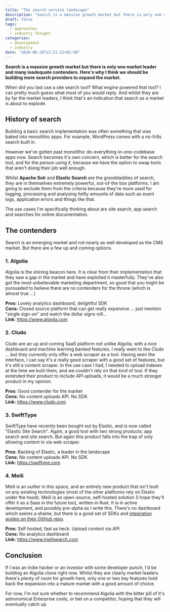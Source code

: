 ```yaml
---
title: "The search service landscape"
description: "Search is a massive growth market but there is only one market leader and many inadequate contenders. Here's why I think we should be building more search providers to expand the market."
draft: false
tags:
  - approaches
  - industry thought
categories:
  - development
  - industry
date: "2020-08-28T11:21:21+01:00"
---
```


**Search is a massive growth market but there is only one market leader and many inadequate contenders. Here's why I think we should be building more search providers to expand the market.**

When did you last use a site search tool? What engine powered that tool? I can pretty much guess what most of you would reply. And whilst they are by far the market leaders, I think that's an indication that search as a market is about to explode.

## History of search

Building a basic search implementation was often something that was baked into monolithic apps. For example, WordPress comes with a no-frills search built in.

However we've gotten past monolithic do-everything-in-one-codebase apps now. Search becomes it's own concern, which is better for the search tool, and for the person using it, because we have the option to swap tools that aren't doing their job well enough.

Whilst **Apache Solr** and **Elastic Search** are the granddaddies of search, they are in themselves extremely powerful, out-of-the box platforms. I am going to exclude them from the criteria because they're more used for logging, processing and analysing hefty amounts of data such as event logs, application errors and things like that.

The use cases I'm specifically thinking about are site search, app search and searches for online documentation.

## The contenders

Search is an emerging market and not nearly as well developed as the CMS market. But there are a few up and coming options.

### 1. Algolia

Algolia is the shining beacon here. It is clear from their implementation that they saw a gap in the market and have exploited it masterfully. They've also got the most unbelievable marketing department, so good that you might be pursuaded to believe there are no contenders for the throne (which is almost true ...)

**Pros:** Lovely analytics dashboard, delightful SDK  
**Cons:** Closed source platform that can get really expensive ... just mention "single sign-on" and watch the dollar signs roll...  
**Link**: https://www.algolia.com

### 2. Cludo

Cludo are an up and coming SaaS platform not unlike Algolia, with a nice dashboard and machine learning backed features. I really want to like Cludo ... but they currently only offer a web scraper as a tool. Having seen the interface, I can say it's a really good scraper with a good set of features, but it's still a content scraper. In the use case I had, I needed to upload indexes at the time we built them, and we couldn't rely on that kind of tool. If they extended their product to include API uploads, it would be a much stronger product in my opinion.

**Pros:** Good contender for the market  
**Cons:** No content uploads API. No SDK.  
**Link:** https://www.cludo.com

### 3. SwiftType

SwiftType have recently been bought out by Elastic, and is now called "Elastic Site Search". Again, a good tool with two strong products: app search and site search. But again this product falls into the trap of only allowing content in via web scraper.

**Pros:** Backing of Elastic, a leader in the landscape  
**Cons:** No content uploads API. No SDK.  
**Link:** https://swiftype.com

### 4. Meili

Meili is an outlier in this space, and an entirely new product that isn't built on any existing technologies (most of the other platforms rely on Elastic under the hood). Meili is an open-source, self-hosted solution (I hope they'll offer it as a Saas in the future too), written in Rust. It is in active development, and possibly pre-alpha as I write this. There's no dashboard which seems a shame, but there is a good set of SDKs and [integration guides on their GitHub repo](https://github.com/meilisearch/integration-guides).

**Pros:** Self hosted, fast as heck. Upload content via API  
**Cons:** No analytics dashboard  
**Link:** https://www.meilisearch.com

## Conclusion

If I was an indie hacker or an investor with some developer punch, I'd be building an Algolia clone right now. Whilst they are clearly market leaders there's plenty of room for growth here, only one or two key features hold back the expansion into a mature market with a good amount of choice.

For now, I'm not sure whether to recommend Algolia with the bitter pill of it's astronomical Enterprise costs, or bet on a competitor, hoping that they will eventually catch up.
